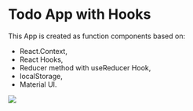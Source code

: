 <h1> Todo App with Hooks</h1>
This App is created as function components based on:
<ul>
  <li>React.Context,</li>
  <li>React Hooks,</li>
  <li>Reducer method with useReducer Hook,</li>
  <li>localStorage,</li>
  <li>Material UI.</li>
</ul>
<img src = "https://user-images.githubusercontent.com/81427498/130234517-8b67c18e-3606-43e1-b595-70f4dd28dcb7.jpg"/>
